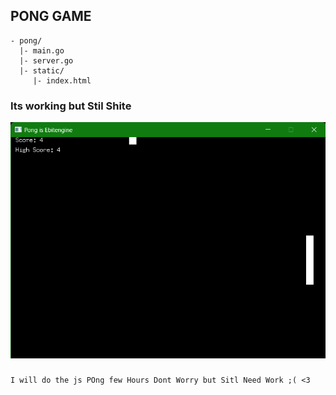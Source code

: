 ## PONG GAME

```
- pong/
  |- main.go
  |- server.go
  |- static/
     |- index.html
```
### Its working but Stil Shite


![alt text](Pong.png)

###

```
I will do the js POng few Hours Dont Worry but Sitl Need Work ;( <3
```